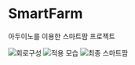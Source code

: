 # SmartFarm
아두이노를 이용한 스마트팜 프로젝트

![회로구성](https://github.com/Yonngdinee/SmartFarm/assets/52689951/12e31f1c-4c19-4159-8c21-bd91314d1f9d)
![적용 모습](https://github.com/Yonngdinee/SmartFarm/assets/52689951/4f19d5d7-6f0c-4be8-9930-eb1abae93d59)
![최종 스마트팜](https://github.com/Yonngdinee/SmartFarm/assets/52689951/08ed7636-7fc7-4f80-b519-5bae6cc72a3e)

